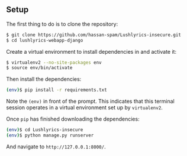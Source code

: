 


## Setup

The first thing to do is to clone the repository:

```sh
$ git clone https://github.com/hassan-spam/Lushlyrics-insecure.git
$ cd lushlyrics-webapp-django
```

Create a virtual environment to install dependencies in and activate it:

```sh
$ virtualenv2 --no-site-packages env
$ source env/bin/activate
```

Then install the dependencies:

```sh
(env)$ pip install -r requirements.txt
```
Note the `(env)` in front of the prompt. This indicates that this terminal
session operates in a virtual environment set up by `virtualenv2`.

Once `pip` has finished downloading the dependencies:
```sh
(env)$ cd Lushlyrics-insecure
(env)$ python manage.py runserver
```
And navigate to `http://127.0.0.1:8000/`.
